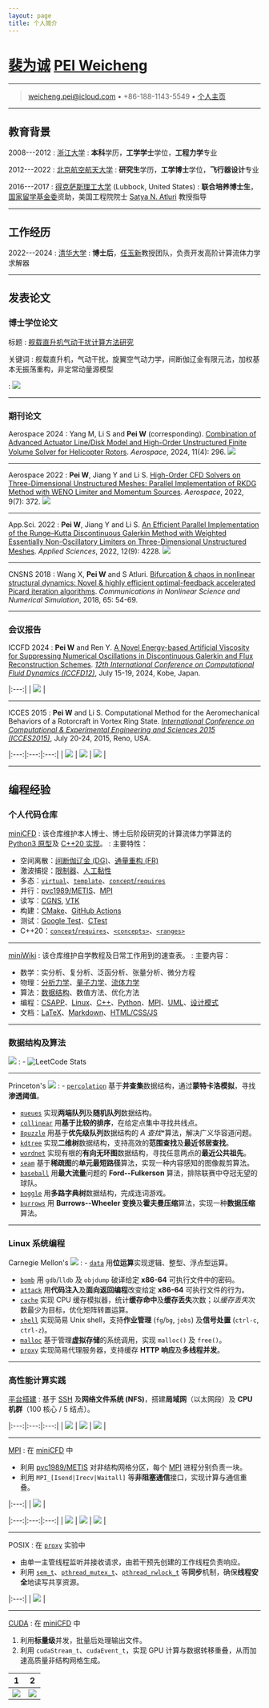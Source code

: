 ```yaml
---
layout: page
title: 个人简介
---
```


# [裴为诚](https://pvc1989.github.io/resume/chinese) [PEI Weicheng](https://pvc1989.github.io/resume/english)

----

> <i class="fa-solid fa-envelope"></i> <weicheng.pei@icloud.com> •
> <i class="fas fa-mobile-alt"></i> +86-188-1143-5549 •
> <i class="fa-brands fa-github"></i> [个人主页](https://pvc1989.github.io)

----

## 教育背景

2008---2012
:   [浙江大学](https://www.zju.edu.cn)
:   **本科**学历，**工学学士**学位，**工程力学**专业

2012---2022
:   [北京航空航天大学](https://www.buaa.edu.cn)
:   **研究生**学历，**工学博士**学位，**飞行器设计**专业

2016---2017
:   [得克萨斯理工大学](https://www.ttu.edu) (Lubbock, United States)
:   **联合培养博士生**，[国家留学基金委](https://www.csc.edu.cn/)资助，美国工程院院士 [Satya N. Atluri](https://en.wikipedia.org/wiki/Satya_N._Atluri) 教授指导

----

## 工作经历

2022---2024
:   [清华大学](https://www.tsinghua.edu.cn)
:   **博士后**，[任玉新](https://www.hy.tsinghua.edu.cn/info/1154/1826.htm)教授团队，负责开发高阶计算流体力学求解器

----

## 发表论文

### <i class="fa-solid fa-graduation-cap"></i> 博士学位论文

标题
:   [舰载直升机气动干扰计算方法研究](https://pvc1989.github.io/phdthesis/presentation)

关键词
:   舰载直升机，气动干扰，旋翼空气动力学，间断伽辽金有限元法，加权基本无振荡重构，非定常动量源模型

:   ![](https://pvc1989.github.io/phdthesis/thesis/figures/ship/a=45_p=3/animation.gif)

----

### 期刊论文

Aerospace 2024
: Yang M, Li S and **Pei W** (corresponding). [Combination of Advanced Actuator Line/Disk Model and High-Order Unstructured Finite Volume Solver for Helicopter Rotors](https://doi.org/10.3390/aerospace11040296). *Aerospace*, 2024, 11(4): 296.
  ![](https://www.mdpi.com/aerospace/aerospace-11-00296/article_deploy/html/images/aerospace-11-00296-g029.png)

----

Aerospace 2022
: **Pei W**, Jiang Y and Li S. [High-Order CFD Solvers on Three-Dimensional Unstructured Meshes: Parallel Implementation of RKDG Method with WENO Limiter and Momentum Sources](https://doi.org/10.3390/aerospace9070372). *Aerospace*, 2022, 9(7): 372.
  ![](https://www.mdpi.com/aerospace/aerospace-09-00372/article_deploy/html/images/aerospace-09-00372-g027.png)

----

App.Sci. 2022
: **Pei W**, Jiang Y and Li S. [An Efficient Parallel Implementation of the Runge–Kutta Discontinuous Galerkin Method with Weighted Essentially Non-Oscillatory Limiters on Three-Dimensional Unstructured Meshes](https://doi.org/10.3390/app12094228). *Applied Sciences*, 2022, 12(9): 4228.
  ![](https://www.mdpi.com/applsci/applsci-12-04228/article_deploy/html/images/applsci-12-04228-g022.png)

----

CNSNS 2018
: Wang X, **Pei W** and S Atluri. [Bifurcation & chaos in nonlinear structural dynamics: Novel & highly efficient optimal-feedback accelerated Picard iteration algorithms](https://doi.org/10.1016/j.cnsns.2018.05.008). *Communications in Nonlinear Science and Numerical Simulation*, 2018, 65: 54-69.

----

### 会议报告

ICCFD 2024
: **Pei W** and Ren Y. [A Novel Energy-based Artificial Viscosity for Suppressing Numerical Oscillations in Discontinuous Galerkin and Flux Reconstruction Schemes](https://pvc1989.github.io/ICCFD12/presentation). [*12th International Conference on Computational Fluid Dynamics (ICCFD12)*](https://confit.atlas.jp/guide/event/iccfd12/subject/5-C-01/), July 15-19, 2024, Kobe, Japan.
  <a href id="riemann2d_planar"></a>

  |:---:|
  | [![](https://pvc1989.github.io/ICCFD12/riemann2d/h=1e-2_p=3/animation.gif)](#riemann2d_warpped) |

----

ICCES 2015
: **Pei W** and Li S. Computational Method for the Aeromechanical Behaviors of a Rotorcraft in Vortex Ring State. [*International Conference on Computational & Experimental Engineering and Sciences 2015 (ICCES2015)*](https://www.iccesconf.org/), July 20-24, 2015, Reno, USA.

  |:---:|:---:|:---:|
  | ![](../images/hover.svg) | ![](../images/forward.gif) | ![](../images/cpu40.png) |

----

## 编程经验

### <i class="fa-brands fa-github"></i> 个人代码仓库

[miniCFD](https://github.com/pvc1989/miniCFD)
: 该仓库维护本人博士、博士后阶段研究的计算流体力学算法的 [Python3 原型](https://github.com/pvc1989/miniCFD/tree/develop/python)及 [C++20 实现](https://github.com/pvc1989/miniCFD/tree/develop/include)。
: 主要特性：
  - 空间离散：[间断伽辽金 (DG)](https://pvc1989.github.io/phdthesis/presentation)、[通量重构 (FR)](https://pvc1989.github.io/ICCFD12/presentation)
  - 激波捕捉：[限制器](https://pvc1989.github.io/phdthesis/presentation)、[人工黏性](https://pvc1989.github.io/ICCFD12/presentation)
  - 多态：[`virtual`](https://pvc1989.github.io/miniWiki/programming/languages/cpp/class/inheritance.html)、[`template`](https://pvc1989.github.io/miniWiki/programming/languages/cpp/template/generic.html)、[`concept`/`requires`](https://pvc1989.github.io/miniWiki/programming/languages/cpp/template/concept.html#类型限制)
  - 并行：[pvc1989/METIS](https://github.com/pvc1989/METIS)、[MPI](https://pvc1989.github.io/miniWiki/programming/mpi.html)
  - 读写：[CGNS](https://pvc1989.github.io/miniWiki/programming/mesh/cgns.html), [VTK](https://pvc1989.github.io/miniWiki/programming/mesh/vtk.html)
  - 构建：[CMake](https://pvc1989.github.io/miniWiki/programming/languages/cpp/make.html#cmake)、[GitHub Actions](https://github.com/pvc1989/miniCFD/actions)
  - 测试：[Google Test](https://pvc1989.github.io/miniWiki/programming/languages/cpp/unittest.html#google-test)、[CTest](https://pvc1989.github.io/miniWiki/programming/languages/cpp/unittest.html#ctest)
  - C++20：[`concept`/`requires`](https://pvc1989.github.io/miniWiki/programming/languages/cpp/template/concept.html#类型限制)、[`<concepts>`](https://pvc1989.github.io/miniWiki/programming/languages/cpp/template/concept.html#concepts)、[`<ranges>`](https://pvc1989.github.io/miniWiki/programming/languages/cpp/template/concept.html#ranges)

----

[miniWiki](https://github.com/pvc1989/miniWiki)
: 该仓库维护自学教程及日常工作用到的速查表。
: 主要内容：
  - 数学：实分析、复分析、泛函分析、张量分析、微分方程
  - 物理：[分析力学](https://pvc1989.github.io/miniWiki/physics/analytical_mechanics.html)、[量子力学](https://pvc1989.github.io/miniWiki/physics/quantum_mechanics.html)、[流体力学](https://pvc1989.github.io/miniWiki/physics/continuum/)
  - 算法：[数据结构](https://pvc1989.github.io/miniWiki/algorithms/data_structures/)、数值方法、优化方法
  - 编程：[CSAPP](https://pvc1989.github.io/miniWiki/programming/csapp.html)、[Linux](https://pvc1989.github.io/miniWiki/programming/linux.html)、[C++](https://pvc1989.github.io/miniWiki/programming/languages/cpp.html)、[Python](https://pvc1989.github.io/miniWiki/programming/languages/python.html)、[MPI](https://pvc1989.github.io/miniWiki/programming/mpi.html)、[UML](https://pvc1989.github.io/miniWiki/programming/design/uml.html)、[设计模式](https://pvc1989.github.io/miniWiki/programming/design/patterns.html)
  - 文档：[LaTeX](https://pvc1989.github.io/miniWiki/documenting/latex/)、[Markdown](https://pvc1989.github.io/miniWiki/documenting/markdown.html)、[HTML/CSS/JS](https://pvc1989.github.io/miniWiki/documenting/web/)

----

### <i class="fa-solid fa-arrow-up-a-z"></i> 数据结构及算法

[![](../images/leetcode_coin.gif)](https://leetcode.com/u/pvc1989/)
: - ![LeetCode Stats](https://leetcard.jacoblin.cool/pvc1989?theme=light&ext=heatmap)

----

Princeton's
[![](https://algs4.cs.princeton.edu/cover.png)](https://github.com/pvc1989/assignments-algorithms-princeton)
: - [`percolation`](https://pvc1989.github.io/assignments-algorithms-princeton/dir_b0ea575d0c5b8bf763650c6747a7cdc4.html) 基于**并查集**数据结构，通过**蒙特卡洛模拟**，寻找**渗透阈值**。
  - [`queues`](https://pvc1989.github.io/assignments-algorithms-princeton/dir_1216876c582b2d8bc8af271d600ae31a.html) 实现**两端队列**及**随机队列**数据结构。
  - [`collinear`](https://pvc1989.github.io/assignments-algorithms-princeton/dir_027a30c366c586e6898ee55071a8fb6e.html) 用**基于比较的排序**，在给定点集中寻找共线点。
  - [`8puzzle`](https://pvc1989.github.io/assignments-algorithms-princeton/dir_ef6e82a25a617010ce5f079a2b75227b.html) 用基于**优先级队列**数据结构的 **A* 查找**算法，解决广义华容道问题。
  - [`kdtree`](https://pvc1989.github.io/assignments-algorithms-princeton/dir_a52ca6093bf653b3f327f6154fdf935b.html) 实现**二维树**数据结构，支持高效的**范围查找**及**最近邻居查找**。
  - [`wordnet`](https://pvc1989.github.io/assignments-algorithms-princeton/dir_3f71ad797cfe718c22ccdb1b06ec9938.html) 实现有根的**有向无环图**数据结构，寻找任意两点的**最近公共祖先**。
  - [`seam`](https://pvc1989.github.io/assignments-algorithms-princeton/dir_89346fbae99106396c15a3f1abf88bd2.html) 基于**稀疏图**的**单元最短路径**算法，实现一种内容感知的图像裁剪算法。
  - [`baseball`](https://pvc1989.github.io/assignments-algorithms-princeton/dir_7ae337e67fc61319ed2ae7abe6dec3ea.html) 用**最大流量**问题的 **Ford--Fulkerson** 算法，排除联赛中夺冠无望的球队。
  - [`boggle`](https://pvc1989.github.io/assignments-algorithms-princeton/dir_2f5a60232d789ad5a886f7da2c383c9f.html) 用**多路字典树**数据结构，完成连词游戏。
  - [`burrows`](https://pvc1989.github.io/assignments-algorithms-princeton/dir_4c05c4b10993e593b29578503fdeb137.html) 用 **Burrows--Wheeler 变换**及**霍夫曼压缩**算法，实现一种**数据压缩**算法。

----

### <i class="fa-brands fa-linux"></i> Linux 系统编程

Carnegie Mellon's
[![](http://csapp.cs.cmu.edu/3e/images/csapp3e-cover.jpg)](https://csapp.cs.cmu.edu/)
: - [`data`](https://pvc1989.github.io/miniWiki/programming/csapp/labs/data.html) 用**位运算**实现逻辑、整型、浮点型运算。
  - [`bomb`](https://pvc1989.github.io/miniWiki/programming/csapp/labs/bomb.html) 用 `gdb`/`lldb` 及 `objdump` 破译给定 **x86-64** 可执行文件中的密码。
  - [`attack`](https://pvc1989.github.io/miniWiki/programming/csapp/labs/attack.html) 用**代码注入**及**面向返回编程**改变给定 **x86-64** 可执行文件的行为。
  - [`cache`](https://pvc1989.github.io/miniWiki/programming/csapp/labs/cache.html) 实现 CPU 缓存模拟器，统计**缓存命中**及**缓存丢失**次数；以*缓存丢失*次数最少为目标，优化矩阵转置运算。
  - [`shell`](https://pvc1989.github.io/miniWiki/programming/csapp/labs/shell.html) 实现简易 Unix shell，支持**作业管理** (`fg`/`bg`, `jobs`) 及**信号处置** (`ctrl-c`, `ctrl-z`)。
  - [`malloc`](https://pvc1989.github.io/miniWiki/programming/csapp/labs/malloc.html) 基于管理**虚拟存储**的系统调用，实现 `malloc()` 及 `free()`。
  - [`proxy`](https://pvc1989.github.io/miniWiki/programming/csapp/labs/proxy.html) 实现简易代理服务器，支持缓存 **HTTP 响应**及**多线程并发**。

----

### <i class="fa-solid fa-server"></i> 高性能计算实践

[平台搭建](https://pvc1989.github.io/miniWiki/programming/mpi.html#平台搭建)
: 基于 [SSH](https://pvc1989.github.io/miniWiki/programming/linux/ssh.html) 及**网络文件系统 (NFS)**，搭建**局域网**（以太网段）及 **CPU 机群**（100 核心 / 5 结点）。

  |:---:|:---:|:---:|
  | ![](../images/vbird_basics.jpg) | ![](../images/vbird_server.png) | ![](../images/d501_server.jpg) |

----

[MPI](https://pvc1989.github.io/miniWiki/programming/mpi)
: 在 [miniCFD](https://github.com/pvc1989/miniCFD/) 中
  - 利用 [pvc1989/METIS](https://github.com/pvc1989/METIS) 对非结构网格分区，每个 [MPI](https://pvc1989.github.io/miniWiki/programming/mpi) 进程分别负责一块。
  - 利用 `MPI_[Isend|Irecv|Waitall]` 等**非阻塞通信**接口，实现计算与通信重叠。

  |:---:|
  | ![](https://pvc1989.github.io/phdthesis/thesis/figures/double_mach/partition.png) |

  |:---:|:---:|:---:|
  | ![](https://pvc1989.github.io/phdthesis/thesis/figures/double_mach/balance.svg) | ![](https://pvc1989.github.io/phdthesis/thesis/figures/double_mach/speedup.svg) | ![](https://pvc1989.github.io/phdthesis/thesis/figures/double_mach/efficiency.svg) |

----

POSIX
: 在 [`proxy`](https://pvc1989.github.io/miniWiki/programming/csapp/labs/proxy.html) 实验中
  - 由单一主管线程监听并接收请求，由若干预先创建的工作线程负责响应。
  - 利用 [`sem_t`](https://pvc1989.github.io/miniWiki/programming/csapp/12_concurrent_programming.html#semaphore)、[`pthread_mutex_t`](https://pvc1989.github.io/miniWiki/programming/csapp/12_concurrent_programming.html#pthread_mutex_t)、[`pthread_rwlock_t`](https://pvc1989.github.io/miniWiki/programming/csapp/12_concurrent_programming.html#pthread_rwlock_t) 等**同步**机制，确保**线程安全**地读写共享资源。

  |:---:|
  | ![](https://pvc1989.github.io/miniWiki/programming/csapp/ics3/conc/prethreaded.svg) |

----

[CUDA](http://pvc1989.github.io/miniWiki/programming/cuda)
: 在 [miniCFD](https://github.com/pvc1989/miniCFD/) 中
  1. 利用**标量级**并发，批量后处理输出文件。
  2. 利用 `cudaStream_t`、`cudaEvent_t`，实现 GPU 计算与数据转移重叠，从而加速高质量非结构网格生成。

  |  1  |  2  |
  |:---:|:---:|
  | <a href id="riemann2d_warpped"></a>[![](../images/riemann2d_warpped.gif)](#riemann2d_planar) | ![](../images/distmesh_hole.gif) |
